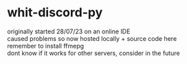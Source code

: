 # whit-discord-py
originally started 28/07/23 on an online IDE <br />
caused problems so now hosted locally + source code here <br />
remember to install ffmepg <br />
dont know if it works for other servers, consider in the future <br />


